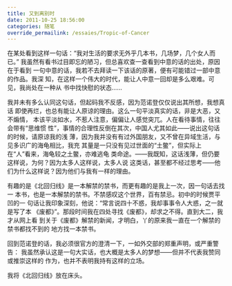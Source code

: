 ```yaml
---
title: 又到离别时
date: 2011-10-25 18:56:00
categories: 随笔
override_permailink: /essaies/Tropic-of-Cancer
---
```



在某处看到这样一句话：“我对生活的要求无外乎几本书，几场梦，几个女人而已。” 我虽然有看书过目即忘的陋习，但总喜欢查一查看到中意的话的出处，原因在于看到 一句中意的话，我若不去拜读一下该话的原著，便有可能错过一部中意的作品。我深 知，在这样一个伟大的时代，能让人中意一回却是多么艰难。可见，我尚处在一种从 书中找快慰的状态……

我并未有多么认同这句话，但起码我不反感，因为范诺登仅仅说出其所想，我想真话 即使再烂，也总有能让人原谅的理由。这么一句平淡真实的话，非是大恶，又不煽情， 本该平淡如水，不惹人注意，偏偏让人感觉突兀。人在看待事情，往往会带有“思维惯 性”，事情的合理性反倒在其次，中国人尤其如此——说出这句话的时候，请原谅我的浅 薄，因为我并没有有过外国朋友，又不曾在异域生活，与见多识广的海龟相比，我充 其量是一只没有见过世面的“土鳖”，但实际上在“人”看来，海龟较之土鳖，亦难逃龟 类命途。——我既知，这话浅薄，但仍要这样说，为何？因为太多人这样说，太多人说 这类话，甚至都不经过思考——他们为什么这样说？因为他们与我有一样的理由。

有趣的是《北回归线》是一本解禁的禁书，而更有趣的是我上一次，因一句话去找一 本书，也是一本解禁的禁书。不禁感叹这个世界，百有禁忌。初中的时候贾平凹的一 句话让我印象深刻，他说：“常言说四十不惑，我却事事令人大惑，之一就是写了本 《废都》”。那段时间我在四处寻找《废都》，却求之不得。直到大二，我才从网上看 到关于《废都》解禁的新闻，才明白，丫的原来我一直在一个解禁的禁书都找不到的 地方找一本禁书。

回到范诺登的话，我必须很官方的澄清一下，一如外交部的郑重声明，或严重警告： 我虽然承认这是一句大实话，也大概是太多人的梦想——但并不代表我赞同或推崇这样的 作为，也并不表明我持有这样的立场。

我将《北回归线》放在床头。